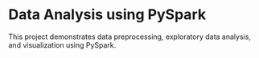 # Data Analysis using PySpark

This project demonstrates data preprocessing, exploratory data analysis, and visualization using PySpark.
